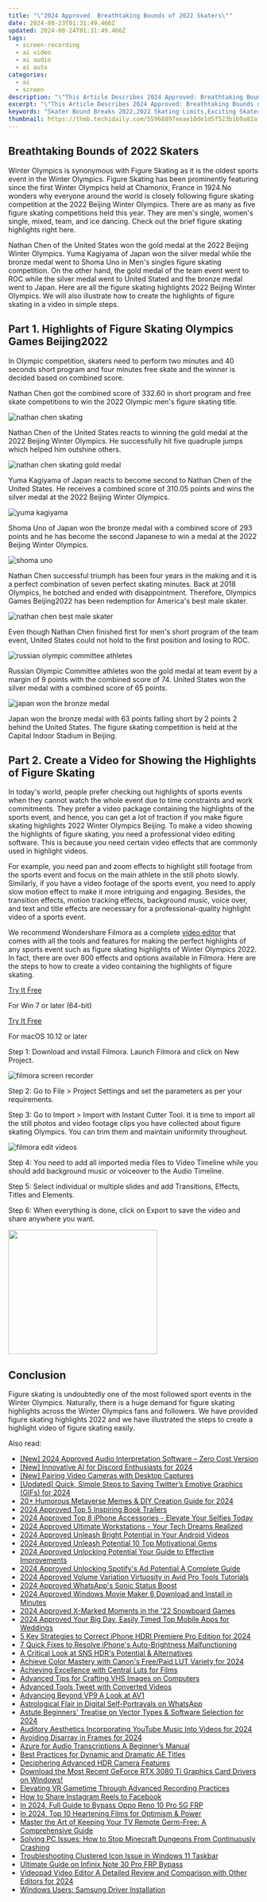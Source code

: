 ```yaml
---
title: "\"2024 Approved  Breathtaking Bounds of 2022 Skaters\""
date: 2024-08-23T01:31:49.466Z
updated: 2024-08-24T01:31:49.466Z
tags: 
  - screen-recording
  - ai video
  - ai audio
  - ai auto
categories: 
  - ai
  - screen
description: "\"This Article Describes 2024 Approved: Breathtaking Bounds of 2022 Skaters\""
excerpt: "\"This Article Describes 2024 Approved: Breathtaking Bounds of 2022 Skaters\""
keywords: "Skater Bound Breaks 2022,2022 Skating Limits,Exciting Skaters' Journey 2022,Stunning Skating Heights '22,Incredible Skaters' Achievements,Astonishing Skate Boundaries 2022,Spectacular Skater Limits 2022"
thumbnail: https://thmb.techidaily.com/55968897eeae10de1d5f523b1b9a82af3b28230cb64c488e57f8a46fc7ba58f0.jpg
---
```


## Breathtaking Bounds of 2022 Skaters

Winter Olympics is synonymous with Figure Skating as it is the oldest sports event in the Winter Olympics. Figure Skating has been prominently featuring since the first Winter Olympics held at Chamonix, France in 1924.No wonders why everyone around the world is closely following figure skating competition at the 2022 Beijing Winter Olympics. There are as many as five figure skating competitions held this year. They are men's single, women's single, mixed, team, and ice dancing. Check out the brief figure skating highlights right here.

Nathan Chen of the United States won the gold medal at the 2022 Beijing Winter Olympics. Yuma Kagiyama of Japan won the silver medal while the bronze medal went to Shoma Uno in Men's singles figure skating competition. On the other hand, the gold medal of the team event went to ROC while the silver medal went to United Stated and the bronze medal went to Japan. Here are all the figure skating highlights 2022 Beijing Winter Olympics. We will also illustrate how to create the highlights of figure skating in a video in simple steps.

## Part 1\. Highlights of Figure Skating Olympics Games Beijing2022

In Olympic competition, skaters need to perform two minutes and 40 seconds short program and four minutes free skate and the winner is decided based on combined score.

Nathan Chen got the combined score of 332.60 in short program and free skate competitions to win the 2022 Olympic men's figure skating title.

![nathan chen skating](https://images.wondershare.com/filmora/article-images/nathan-chen-skating.jpg)

Nathan Chen of the United States reacts to winning the gold medal at the 2022 Beijing Winter Olympics. He successfully hit five quadruple jumps which helped him outshine others.

![nathan chen skating gold medal](https://images.wondershare.com/filmora/article-images/nathan-chen-skating-gold-medal.jpg)

Yuma Kagiyama of Japan reacts to become second to Nathan Chen of the United States. He receives a combined score of 310.05 points and wins the silver medal at the 2022 Beijing Winter Olympics.

![yuma kagiyama](https://images.wondershare.com/filmora/article-images/yuma-kagiyama.jpg)

Shoma Uno of Japan won the bronze medal with a combined score of 293 points and he has become the second Japanese to win a medal at the 2022 Beijing Winter Olympics.

![shoma uno](https://images.wondershare.com/filmora/article-images/shoma-uno.jpg)

Nathan Chen successful triumph has been four years in the making and it is a perfect combination of seven perfect skating minutes. Back at 2018 Olympics, he botched and ended with disappointment. Therefore, Olympics Games Beijing2022 has been redemption for America's best male skater.

![nathan chen best male skater](https://images.wondershare.com/filmora/article-images/nathan-chen-best-male-skater.jpg)

Even though Nathan Chen finished first for men's short program of the team event, United States could not hold to the first position and losing to ROC.

![russian olympic committee athletes](https://images.wondershare.com/filmora/article-images/russian-olympic-committee-athletes.jpg)

Russian Olympic Committee athletes won the gold medal at team event by a margin of 9 points with the combined score of 74\. United States won the silver medal with a combined score of 65 points.

![japan won the bronze medal](https://images.wondershare.com/filmora/article-images/japan-won-the-bronze-medal.jpg)

Japan won the bronze medal with 63 points falling short by 2 points 2 behind the United States. The figure skating competition is held at the Capital Indoor Stadium in Beijing.

## Part 2\. Create a Video for Showing the Highlights of Figure Skating

In today's world, people prefer checking out highlights of sports events when they cannot watch the whole event due to time constraints and work commitments. They prefer a video package containing the highlights of the sports event, and hence, you can get a lot of traction if you make figure skating highlights 2022 Winter Olympics Beijing. To make a video showing the highlights of figure skating, you need a professional video editing software. This is because you need certain video effects that are commonly used in highlight videos.

For example, you need pan and zoom effects to highlight still footage from the sports event and focus on the main athlete in the still photo slowly. Similarly, if you have a video footage of the sports event, you need to apply slow motion effect to make it more intriguing and engaging. Besides, the transition effects, motion tracking effects, background music, voice over, and text and title effects are necessary for a professional-quality highlight video of a sports event.

We recommend Wondershare Filmora as a complete [video editor](https://tools.techidaily.com/wondershare/filmora/download/) that comes with all the tools and features for making the perfect highlights of any sports event such as figure skating highlights of Winter Olympics 2022\. In fact, there are over 800 effects and options available in Filmora. Here are the steps to how to create a video containing the highlights of figure skating.

[Try It Free](https://tools.techidaily.com/wondershare/filmora/download/)

For Win 7 or later (64-bit)

[Try It Free](https://tools.techidaily.com/wondershare/filmora/download/)

For macOS 10.12 or later

Step 1: Download and install Filmora. Launch Filmora and click on New Project.

![filmora screen recorder](https://images.wondershare.com/filmora/article-images/filmora-record-screen.jpg)

Step 2: Go to File > Project Settings and set the parameters as per your requirements.

Step 3: Go to Import > Import with Instant Cutter Tool. It is time to import all the still photos and video footage clips you have collected about figure skating Olympics. You can trim them and maintain uniformity throughout.

![filmora edit videos](https://images.wondershare.com/filmora/article-images/edit-recordings-filmora.jpg)

Step 4: You need to add all imported media files to Video Timeline while you should add background music or voiceover to the Audio Timeline.

Step 5: Select individual or multiple slides and add Transitions, Effects, Titles and Elements.

Step 6: When everything is done, click on Export to save the video and share anywhere you want.

<!-- affiliate ads begin -->
<a href="https://homestyler.sjv.io/c/5597632/2044747/22993" target="_top" id="2044747"><img src="//a.impactradius-go.com/display-ad/22993-2044747" border="0" alt="" width="300" height="250"/></a><img height="0" width="0" src="https://imp.pxf.io/i/5597632/2044747/22993" style="position:absolute;visibility:hidden;" border="0" />
<!-- affiliate ads end -->
## Conclusion

Figure skating is undoubtedly one of the most followed sport events in the Winter Olympics. Naturally, there is a huge demand for figure skating highlights across the Winter Olympics fans and followers. We have provided figure skating highlights 2022 and we have illustrated the steps to create a highlight video of figure skating easily.


<ins class="adsbygoogle"
     style="display:block"
     data-ad-format="autorelaxed"
     data-ad-client="ca-pub-7571918770474297"
     data-ad-slot="1223367746"></ins>



<ins class="adsbygoogle"
     style="display:block"
     data-ad-client="ca-pub-7571918770474297"
     data-ad-slot="8358498916"
     data-ad-format="auto"
     data-full-width-responsive="true"></ins>






<span class="atpl-alsoreadstyle">Also read:</span>
<div><ul>
<li><a href="https://fox-hovers.techidaily.com/new-2024-approved-audio-interpretation-software-zero-cost-version/"><u>[New] 2024 Approved  Audio Interpretation Software – Zero Cost Version</u></a></li>
<li><a href="https://discord-videos.techidaily.com/new-innovative-ai-for-discord-enthusiasts-for-2024/"><u>[New] Innovative AI for Discord Enthusiasts for 2024</u></a></li>
<li><a href="https://video-capture.techidaily.com/new-pairing-video-cameras-with-desktop-captures/"><u>[New] Pairing Video Cameras with Desktop Captures</u></a></li>
<li><a href="https://twitter-videos.techidaily.com/updated-quick-simple-steps-to-saving-twitters-emotive-graphics-gifs-for-2024/"><u>[Updated] Quick, Simple Steps to Saving Twitter’s Emotive Graphics (GIFs) for 2024</u></a></li>
<li><a href="https://fox-cloud.techidaily.com/20plus-humorous-metaverse-memes-and-diy-creation-guide-for-2024/"><u>20+ Humorous Metaverse Memes & DIY Creation Guide for 2024</u></a></li>
<li><a href="https://fox-cloud.techidaily.com/2024-approved-top-5-inspiring-book-trailers/"><u>2024 Approved  Top 5 Inspiring Book Trailers</u></a></li>
<li><a href="https://fox-cloud.techidaily.com/2024-approved-top-8-iphone-accessories-elevate-your-selfies-today/"><u>2024 Approved  Top 8 iPhone Accessories - Elevate Your Selfies Today</u></a></li>
<li><a href="https://fox-cloud.techidaily.com/2024-approved-ultimate-workstations-your-tech-dreams-realized/"><u>2024 Approved  Ultimate Workstations - Your Tech Dreams Realized</u></a></li>
<li><a href="https://fox-cloud.techidaily.com/2024-approved-unleash-bright-potential-in-your-android-videos/"><u>2024 Approved  Unleash Bright Potential in Your Android Videos</u></a></li>
<li><a href="https://fox-cloud.techidaily.com/2024-approved-unleash-potential-10-top-motivational-gems/"><u>2024 Approved  Unleash Potential  10 Top Motivational Gems</u></a></li>
<li><a href="https://fox-cloud.techidaily.com/2024-approved-unlocking-potential-your-guide-to-effective-improvements/"><u>2024 Approved  Unlocking Potential  Your Guide to Effective Improvements</u></a></li>
<li><a href="https://fox-cloud.techidaily.com/2024-approved-unlocking-spotifys-ad-potential-a-complete-guide/"><u>2024 Approved  Unlocking Spotify's Ad Potential  A Complete Guide</u></a></li>
<li><a href="https://fox-cloud.techidaily.com/2024-approved-volume-variation-virtuosity-in-avid-pro-tools-tutorials/"><u>2024 Approved  Volume Variation Virtuosity in Avid Pro Tools Tutorials</u></a></li>
<li><a href="https://fox-cloud.techidaily.com/2024-approved-whatsapps-sonic-status-boost/"><u>2024 Approved  WhatsApp's Sonic Status Boost</u></a></li>
<li><a href="https://fox-cloud.techidaily.com/2024-approved-windows-movie-maker-6-download-and-install-in-minutes/"><u>2024 Approved  Windows Movie Maker 6  Download and Install in Minutes</u></a></li>
<li><a href="https://fox-cloud.techidaily.com/2024-approved-x-marked-moments-in-the-22-snowboard-games/"><u>2024 Approved  X-Marked Moments in the '22 Snowboard Games</u></a></li>
<li><a href="https://fox-cloud.techidaily.com/2024-approved-your-big-day-easily-timed-top-mobile-apps-for-weddings/"><u>2024 Approved  Your Big Day, Easily Timed  Top Mobile Apps for Weddings</u></a></li>
<li><a href="https://fox-cloud.techidaily.com/5-key-strategies-to-correct-iphone-hdri-premiere-pro-edition-for-2024/"><u>5 Key Strategies to Correct iPhone HDRI  Premiere Pro Edition for 2024</u></a></li>
<li><a href="https://fox-cloud.techidaily.com/7-quick-fixes-to-resolve-iphones-auto-brightness-malfunctioning/"><u>7 Quick Fixes to Resolve iPhone's Auto-Brightness Malfunctioning</u></a></li>
<li><a href="https://fox-cloud.techidaily.com/a-critical-look-at-sns-hdrs-potential-and-alternatives/"><u>A Critical Look at SNS HDR's Potential & Alternatives</u></a></li>
<li><a href="https://fox-cloud.techidaily.com/achieve-color-mastery-with-canons-freepaid-lut-variety-for-2024/"><u>Achieve Color Mastery with Canon's Free/Paid LUT Variety for 2024</u></a></li>
<li><a href="https://fox-cloud.techidaily.com/achieving-excellence-with-central-luts-for-films/"><u>Achieving Excellence with Central Luts for Films</u></a></li>
<li><a href="https://fox-cloud.techidaily.com/advanced-tips-for-crafting-vhs-images-on-computers/"><u>Advanced Tips for Crafting VHS Images on Computers</u></a></li>
<li><a href="https://fox-cloud.techidaily.com/advanced-tools-tweet-with-converted-videos/"><u>Advanced Tools  Tweet with Converted Videos</u></a></li>
<li><a href="https://fox-cloud.techidaily.com/advancing-beyond-vp9-a-look-at-av1/"><u>Advancing Beyond VP9  A Look at AV1</u></a></li>
<li><a href="https://fox-cloud.techidaily.com/astrological-flair-in-digital-self-portrayals-on-whatsapp/"><u>Astrological Flair in Digital Self-Portrayals on WhatsApp</u></a></li>
<li><a href="https://fox-cloud.techidaily.com/astute-beginners-treatise-on-vector-types-and-software-selection-for-2024/"><u>Astute Beginners' Treatise on Vector Types & Software Selection for 2024</u></a></li>
<li><a href="https://fox-cloud.techidaily.com/auditory-aesthetics-incorporating-youtube-music-into-videos-for-2024/"><u>Auditory Aesthetics  Incorporating YouTube Music Into Videos for 2024</u></a></li>
<li><a href="https://fox-cloud.techidaily.com/avoiding-disarray-in-frames-for-2024/"><u>Avoiding Disarray in Frames for 2024</u></a></li>
<li><a href="https://fox-cloud.techidaily.com/azure-for-audio-transcriptions-a-beginners-manual/"><u>Azure for Audio Transcriptions  A Beginner’s Manual</u></a></li>
<li><a href="https://fox-cloud.techidaily.com/best-practices-for-dynamic-and-dramatic-ae-titles/"><u>Best Practices for Dynamic and Dramatic AE Titles</u></a></li>
<li><a href="https://extra-lessons.techidaily.com/deciphering-advanced-hdr-camera-features/"><u>Deciphering Advanced HDR Camera Features</u></a></li>
<li><a href="https://hardware-updates.techidaily.com/download-the-most-recent-geforce-rtx-3080-ti-graphics-card-drivers-on-windows/"><u>Download the Most Recent GeForce RTX 3080 Ti Graphics Card Drivers on Windows!</u></a></li>
<li><a href="https://screen-activity-recording.techidaily.com/elevating-vr-gametime-through-advanced-recording-practices/"><u>Elevating VR Gametime Through Advanced Recording Practices</u></a></li>
<li><a href="https://facebook.techidaily.com/how-to-share-instagram-reels-to-facebook/"><u>How to Share Instagram Reels to Facebook</u></a></li>
<li><a href="https://android-frp.techidaily.com/in-2024-full-guide-to-bypass-oppo-reno-10-pro-5g-frp-by-drfone-android/"><u>In 2024, Full Guide to Bypass Oppo Reno 10 Pro 5G FRP</u></a></li>
<li><a href="https://some-approaches.techidaily.com/in-2024-top-10-heartening-films-for-optimism-and-power/"><u>In 2024, Top 10 Heartening Films for Optimism & Power</u></a></li>
<li><a href="https://tech-recovery.techidaily.com/master-the-art-of-keeping-your-tv-remote-germ-free-a-comprehensive-guide/"><u>Master the Art of Keeping Your TV Remote Germ-Free: A Comprehensive Guide</u></a></li>
<li><a href="https://win-able.techidaily.com/solving-pc-issues-how-to-stop-minecraft-dungeons-from-continuously-crashing/"><u>Solving PC Issues: How to Stop Minecraft Dungeons From Continuously Crashing</u></a></li>
<li><a href="https://win11.techidaily.com/troubleshooting-clustered-icon-issue-in-windows-11-taskbar/"><u>Troubleshooting Clustered Icon Issue in Windows 11 Taskbar</u></a></li>
<li><a href="https://bypass-frp.techidaily.com/ultimate-guide-on-infinix-note-30-pro-frp-bypass-by-drfone-android/"><u>Ultimate Guide on Infinix Note 30 Pro FRP Bypass</u></a></li>
<li><a href="https://ai-video-tools.techidaily.com/videopad-video-editor-a-detailed-review-and-comparison-with-other-editors-for-2024/"><u>Videopad Video Editor A Detailed Review and Comparison with Other Editors for 2024</u></a></li>
<li><a href="https://driver-error.techidaily.com/windows-users-samsung-driver-installation/"><u>Windows Users: Samsung Driver Installation</u></a></li>
</ul></div>
